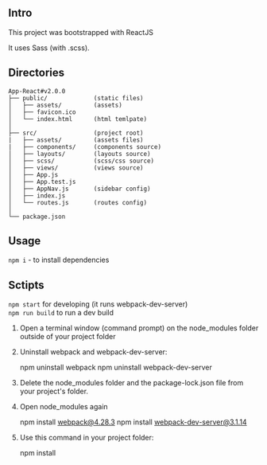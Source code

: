 ## Intro 
This project was bootstrapped with ReactJS

It uses Sass (with .scss).

## Directories
```
App-React#v2.0.0
├── public/             (static files)
│   ├── assets/         (assets)
│   ├── favicon.ico  
│   └── index.html      (html temlpate)
│
├── src/                (project root)
|   ├── assets/         (assets files)
|   ├── components/     (components source)
│   ├── layouts/        (layouts source)
│   ├── scss/           (scss/css source)
│   ├── views/          (views source)
│   ├── App.js
│   ├── App.test.js
│   ├── AppNav.js       (sidebar config)
│   ├── index.js
│   └── routes.js       (routes config)
│
└── package.json
```

## Usage
`npm i` - to install dependencies

## Sctipts 
`npm start` for developing (it runs webpack-dev-server)  
`npm run build` to run a dev build 


1. Open a terminal window (command prompt) on the node_modules folder outside of your project folder

2. Uninstall webpack and webpack-dev-server:

    npm uninstall webpack
    npm uninstall webpack-dev-server
3. Delete the node_modules folder and the package-lock.json file from your project's folder.

4. Open node_modules again

    npm install webpack@4.28.3
    npm install webpack-dev-server@3.1.14

5. Use this command in your project folder:

    npm install